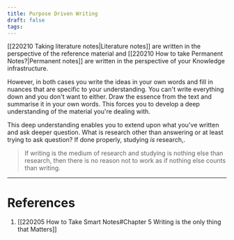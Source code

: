 ```yaml
---
title: Purpose Driven Writing
draft: false
tags:
---
```

 


 [[220210 Taking literature notes|Literature notes]] are written in the perspective of the reference material and [[220210 How to take Permanent Notes?|Permanent notes]] are written in the perspective of your Knowledge infrastructure. 

However, in both cases you write the ideas in your own words and fill in nuances that are specific to your understanding. You can't write everything down and you don't want to either. Draw the essence from the text and summarise it in your own words. This forces you to develop a deep understanding of the material you're dealing with. 

This deep understanding enables you to extend upon what you've written and ask deeper question. What is research other than answering or at least trying to ask question? 
If done properly, studying *is* research,.

> If writing is the medium of research and studying is nothing else than research, then there is no reason not to work as if nothing else counts than writing. 


---
# References
1. [[220205 How to Take Smart Notes#Chapter 5 Writing is the only thing that Matters]]